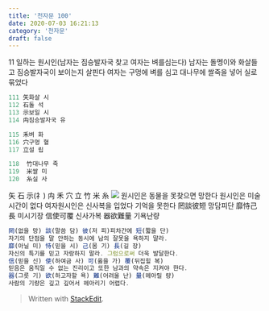 ```yaml
---
title: '천자문 100'
date: 2020-07-03 16:21:13
category: '천자문'
draft: false
---
```

11 일하는 원시인(남자는 짐승발자국 찾고 여자는 벼를심는다)
남자는 돌멩이와 화살들고 짐승발자국이 보이는지 살핀다
여자는 구멍에 벼를 심고 
대나무에 쌀죽을 넣어 실로묶었다


```js
111 矢화살 시
112 石돌 석
113 示보일 시
114 禸짐승발자국 유

115 禾벼 화
116 穴구멍 혈
117 立설 립

118  竹대나무 죽
119  米쌀 미
120  糸실 사
```
矢 石 示(礻) 禸 禾 穴 立 竹 米 糸 
![](https://i.ibb.co/1QZf3Qd/2020-07-06-10-33-53.png)
원시인은 동물을 못찾으면 망한다
원시인은 미술시간이 없다
여자원시인은 신사복을 입었다
기억을 못한다
罔談彼短 망담피단  靡恃己長 미시기장
信使可覆 신사가복  器欲難量 기욕난량

```js
罔(없을 망) 談(말씀 담) 彼(저 피)피차간에 短(짧을 단)
자기의 단점을 말 안하는 동시에 남의 잘못을 욕하지 말라.
靡(아닐 미) 恃(믿을 시) 己(몸 기) 長(길 장)
자신의 특기를 믿고 자랑하지 말라. 그럼으로써 더욱 발달한다.
信(믿을 신) 使(하여금 사) 可(옳을 가) 覆(뒤집힐 복)
믿음은 움직일 수 없는 진리이고 또한 남과의 약속은 지켜야 한다.
器(그릇 기) 欲(하고자할 욕) 難(어려울 난) 量(헤아릴 량)
사람의 기량은 깊고 깊어서 헤아리기 어렵다.
```

> Written with [StackEdit](https://stackedit.io/).
<!--stackedit_data:
eyJoaXN0b3J5IjpbNTU0NjY5OTYxLC0xMjkxMDg1MDY1LC0xNz
kwMTY1NzEzLC03NDI5NTQ3MjJdfQ==
-->